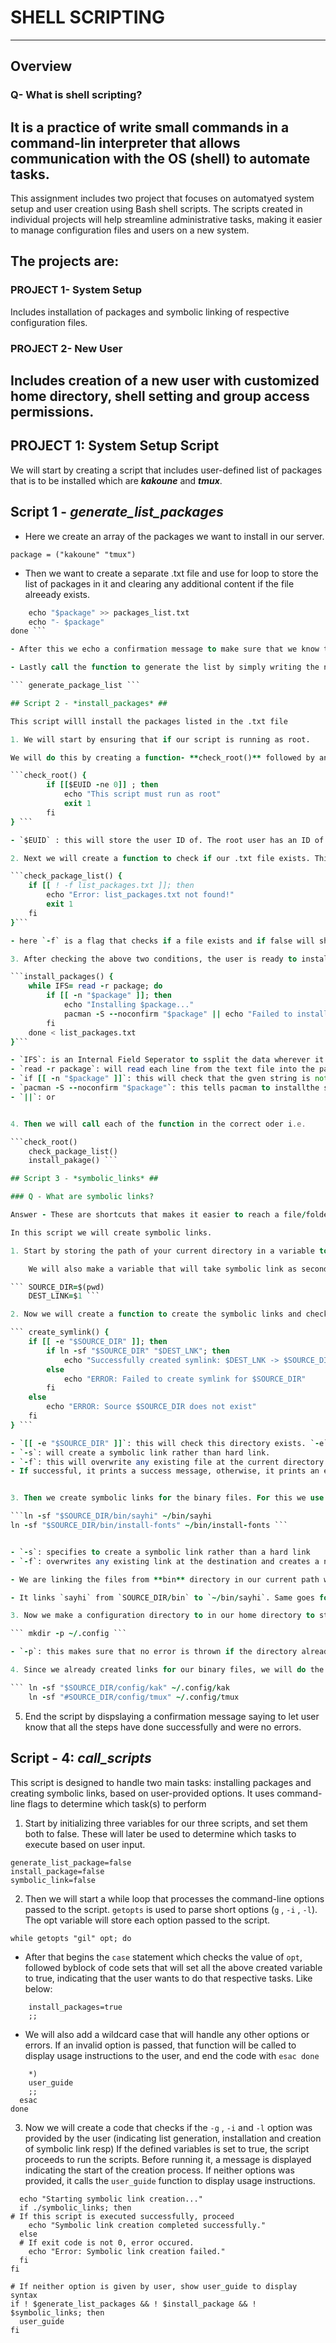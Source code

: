 # SHELL SCRIPTING 
---

## Overview ##

### Q- What is shell scripting? ###

It is a practice of write small commands in a command-lin interpreter that allows communication with the OS (shell) to automate tasks.
---

This assignment includes two project that focuses on automatyed system setup and user creation using Bash shell scripts. The scripts created in individual projects will help streamline administrative tasks, making it easier to manage configuration files and users on a new system.

## The projects are:

### PROJECT 1- System Setup

Includes installation of packages and symbolic linking of respective configuration files.

### PROJECT 2- New User ###

Includes creation of a new user with customized home directory, shell setting and group access permissions.
---

## PROJECT 1: System Setup Script ##

We will start by creating a script that includes user-defined list of packages that is to be installed which are ***kakoune*** and ***tmux***.

## Script 1 - *generate_list_packages* ##

- Here we create an array of the packages we want to install in our server.

```package = ("kakoune" "tmux") ```

- Then we want to create a separate .txt file and use for loop to store the list of packages in it and clearing any additional content if the file alreeady exists.

``` for package in "${packages[@]}"; do
    echo "$package" >> packages_list.txt
    echo "- $package"
done ```

- After this we echo a confirmation message to make sure that we know the packages list has been saved.

- Lastly call the function to generate the list by simply writing the name of the file 

``` generate_package_list ```

## Script 2 - *install_packages* ##

This script willl install the packages listed in the .txt file

1. We will start by ensuring that if our script is running as root.

We will do this by creating a function- **check_root()** followed by an if statement.

```check_root() {
        if [[$EUID -ne 0]] ; then
            echo "This script must run as root"
            exit 1
        fi
} ```

- `$EUID` : this will store the user ID of. The root user has an ID of 0 so if this command is not equal to zero, it will display the `echo` message and will exit (indicating an error)

2. Next we will create a function to check if our .txt file exists. This will be done by using an if statement.

```check_package_list() {
    if [[ ! -f list_packages.txt ]]; then
        echo "Error: list_packages.txt not found!"
        exit 1
    fi
}```

- here `-f` is a flag that checks if a file exists and if false will show the user an error message.

3. After checking the above two conditions, the user is ready to install all the packages as in the .txt file.

```install_packages() {
    while IFS= read -r package; do
        if [[ -n "$package" ]]; then
            echo "Installing $package..."
            pacman -S --noconfirm "$package" || echo "Failed to install $package"
        fi
    done < list_packages.txt
}```

- `IFS`: is an Internal Field Seperator to ssplit the data wherever it finds the whitespace.
- `read -r package`: will read each line from the text file into the package variable.
- `if [[ -n "$package" ]]`: this will check that the gven string is not empty.
- `pacman -S --noconfirm "$package"`: this tells pacman to installthe specified package from the repository or update one if already installed. And `nonconfirm` will answer to all the prompted question during installation as yes.
- `||`: or


4. Then we will call each of the function in the correct oder i.e.

```check_root()
    check_package_list()
    install_pakage() ```

## Script 3 - *symbolic_links* ##

### Q - What are symbolic links? 

Answer - These are shortcuts that makes it easier to reach a file/folder from different locations on your computer. ###

In this script we will create symbolic links.

1. Start by storing the path of your current directory in a variable to let know the script where all of our files are located.

    We will also make a variable that will take symbolic link as second arguments.

``` SOURCE_DIR=$(pwd)
    DEST_LINK=$1 ```

2. Now we will create a function to create the symbolic links and check if the path exists.

``` create_symlink() {
    if [[ -e "$SOURCE_DIR" ]]; then
        if ln -sf "$SOURCE_DIR" "$DEST_LNK"; then
            echo "Successfully created symlink: $DEST_LNK -> $SOURCE_DIR"
        else
            echo "ERROR: Failed to create symlink for $SOURCE_DIR"
        fi
    else
        echo "ERROR: Source $SOURCE_DIR does not exist"
    fi
} ```

- `[[ -e "$SOURCE_DIR" ]]`: this will check this directory exists. `-e` flag returns true if that directory exists. If the source does not exist, an error message is printed.If the source does not exist, an error message is printed.
- `-s`: will create a symbolic link rather than hard link.
- `-f`: this will overwrite any existing file at the current directory. 
- If successful, it prints a success message, otherwise, it prints an error message.


3. Then we create symbolic links for the binary files. For this we use the following commands:

```ln -sf "$SOURCE_DIR/bin/sayhi" ~/bin/sayhi
ln -sf "$SOURCE_DIR/bin/install-fonts" ~/bin/install-fonts ```


- `-s`: specifies to create a symbolic link rather than a hard link
- `-f`: overwrites any existing link at the destination and creates a new one

- We are linking the files from **bin** directory in our current path with the **~/bin** directory in our home folder

- It links `sayhi` from `SOURCE_DIR/bin` to `~/bin/sayhi`. Same goes for the `install-fonts`.

3. Now we make a configuration directory to in our home directory to store all these config files. For same, we will use the `mkdir` command.

``` mkdir -p ~/.config ```

- `-p`: this makes sure that no error is thrown if the directory already exists.

4. Since we already created links for our binary files, we will do the same for their respective configuration files.

``` ln -sf "$SOURCE_DIR/config/kak" ~/.config/kak
    ln -sf "#SOURCE_DIR/config/tmux" ~/.config/tmux
```

5. End the script by dispslaying a confirmation message saying to let user know that all the steps have done successfully and were no errors.

## Script - 4: *call_scripts* ##

This script is designed to handle two main tasks: installing packages and creating symbolic links, based on user-provided options. It uses command-line flags to determine which task(s) to perform

1. Start by initializing three variables for our three scripts, and set them both to false. These will later be used to determine which tasks to execute based on user input.

```
generate_list_package=false
install_package=false
symbolic_link=false

```
2. Then we will start a while loop that processes the command-line options passed to the script. `getopts` is used to parse short options (`g` , `-i` , `-l`). The opt variable will store each option passed to the script.

``` while getopts "gil" opt; do ```

- After that begins the `case` statement which checks the value of `opt`, followed byblock of code sets that will set all the above created variable to true, indicating that the user wants to do that respective tasks. Like below:

```     i)
    install_packages=true
    ;;
 ```

- We will also add a wildcard case that will handle any other options or errors. If an invalid option is passed, that function will be called to display usage instructions to the user, and end the code with `esac
done`

```
    *)
    user_guide
    ;;
  esac
done

```
3. Now we will create a code that checks if the `-g` , `-i` and `-l` option was provided by the user (indicating list generation, installation and creation of symbolic link resp) If the defined variables is set to true, the script proceeds to run the scripts. Before running it, a message is displayed indicating the start of the creation process. If neither options was provided, it calls the `user_guide` function to display usage instructions.

```if $symbolic_link; then
  echo "Starting symbolic link creation..."
  if ./symbolic_links; then
# If this script is executed successfully, proceed
    echo "Symbolic link creation completed successfully."
  else
  # If exit code is not 0, error occured.
    echo "Error: Symbolic link creation failed."
  fi
fi

# If neither option is given by user, show user_guide to display syntax
if ! $generate_list_packages && ! $install_package && ! $symbolic_links; then
  user_guide
fi

```







